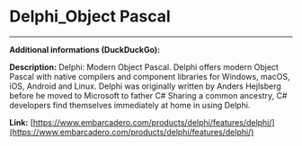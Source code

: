 # Delphi_Object Pascal

---

**Additional informations (DuckDuckGo):**

**Description:** Delphi: Modern Object Pascal. Delphi offers modern Object Pascal with native compilers and component libraries for Windows, macOS, iOS, Android and Linux. Delphi was originally written by Anders Hejlsberg before he moved to Microsoft to father C# Sharing a common ancestry, C# developers find themselves immediately at home in using Delphi.

**Link:** [https://www.embarcadero.com/products/delphi/features/delphi/](https://www.embarcadero.com/products/delphi/features/delphi/)

